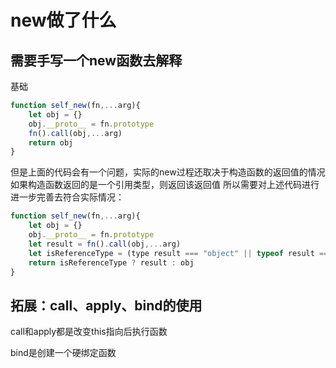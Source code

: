 # new做了什么

## 需要手写一个new函数去解释

基础

```javascript
function self_new(fn,...arg){
	let obj = {}
	obj.__proto__ = fn.prototype
	fn().call(obj,...arg)
	return obj
}
```


但是上面的代码会有一个问题，实际的new过程还取决于构造函数的返回值的情况
如果构造函数返回的是一个引用类型，则返回该返回值
所以需要对上述代码进行进一步完善去符合实际情况：

```javascript
function self_new(fn,...arg){
	let obj = {}
	obj.__proto__ = fn.prototype
	let result = fn().call(obj,...arg)
	let isReferenceType = (type result === "object" || typeof result === "function") ? result : obj
	return isReferenceType ? result : obj 
}
```


## 拓展：call、apply、bind的使用

call和apply都是改变this指向后执行函数

bind是创建一个硬绑定函数
